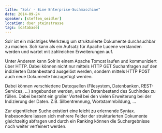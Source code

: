 ```yaml
---
title: "Solr - Eine Enterprise-Suchmaschine"
date: 2014-09-24
speaker: [steffen_seidler]
location: dser_steinstrasse
tags: [database]
---
```


Solr ist ein mächtiges Werkzeug um strukturierte Dokumente durchsuchbar zu machen. Solr kann als ein Aufsatz für Apache
Lucene verstanden werden und wartet mit zahlreichen Erweiterungen auf.

Unter Anderem kann Solr in einem Apache Tomcat laufen und kommuniziert über HTTP. Dabei können nicht nur mittels HTTP
GET Suchanfragen auf den indizierten Datenbestand ausgelöst werden, sondern mittels HTTP POST auch neue Dokumente
hinzugefügt werden.

Dabei können verschiedene Datequellen (Filesystem, Datenbanken, REST-Services, ...) angebunden werden, um den
Datenbestand des Suchindex zu füllen. Dabei besteht ein großer Vorteil bei den vielen Erweiterung bei der Indizierung
der Daten. Z.B. Silbentrennung, Wortstammbildung, ...

Zur eigentlichen Suche existiert eine leicht zu erlernende Syntax. Insbesondere lassen sich mehrere Felder der
strukturierten Dokumente gleichzeitig abfragen und durch ein Ranking können die Suchergebnisse noch weiter verfeinert
werden.
